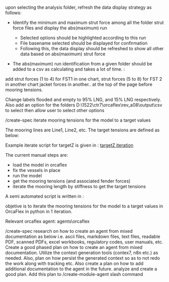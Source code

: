 upon selecting the analysis folder, refresh the data display strategy as follows:
- Identify the minimum and maximum strut force among all the folder strut force files and display the abs(maximum) run
  - Selected options should be highlighted according to this run
  - File basename selected should be displayed for confirmation
  - Following this, the data display should be refreshed to show all other data based on abs(maximum) strut force

- The abs(maximum) run identification from a given folder should be added to a csv as calculating and takes a lot of time. :


add strut forces (1 to 4) for FST1 in one chart, strut forces (5 to 8) for FST 2 in another chart
jacket forces in another.. at the top of the page before mooring tensions.

Change labels flooded and empty to 95% LNG, and 15% LNG respectively.
Also add an option for the folders D:\1522\ctr7\orcaflex\rev_a08\output\csv to select then allow user to select other options



/create-spec iterate mooring tensions for the model to a target values

The mooring lines are Line1, Line2, etc. The target tensions are defined as below:


Example iterate script for targetZ is given in : [targetZ iteration](<../docs/modules/orcaflex/scripts/orcfxapi_goby/58 - ScipyRootFinding.py>)

The current manual steps are:
- load the model in orcaflex
- fix the vessels in place
- run the model 
- get the mooring tensions (and associated fender forces)
- iterate the mooring length by stiffness to get the target tensions

A semi automated script is written in :

objetive is to iterate the mooring tensions for the model to a target values in OrcaFlex in python in 1 iteration.

Relevant orcaflex agent: agents\orcaflex


/create-spec research on how to create an agent from mixed documentation as below
i.e. ascii files, markdown files, text files, readable PDF, scanned PDFs, excel workbooks, regulatory codes, user manuals, etc.
Create a good phased plan on how to create an agent from mixed documentation. Utilize the context generation tools (contex7, n8n etc.) as needed. Also, plan on how persist the generated context so as to not redo the work along with tracking etc.
Also create a plan on how to add additional documentation to the agent in the future. analyze and create a good plan. 
Add this plan to /create-module-agent slash command